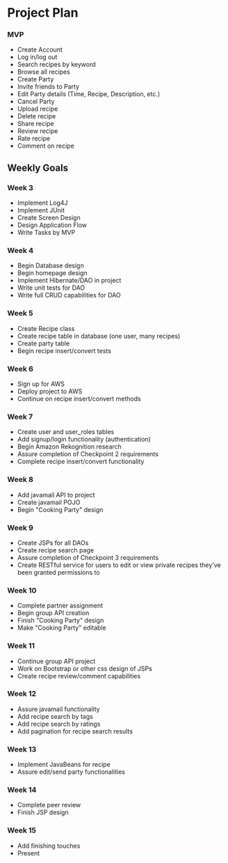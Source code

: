 # Project Plan

### MVP
+ Create Account
+ Log in/log out
+ Search recipes by keyword
+ Browse all recipes
+ Create Party
+ Invite friends to Party
+ Edit Party details (Time, Recipe, Description, etc.)
+ Cancel Party
+ Upload recipe
+ Delete recipe
+ Share recipe
+ Review recipe
+ Rate recipe
+ Comment on recipe



## Weekly Goals
### Week 3
+ Implement Log4J
+ Implement JUnit
+ Create Screen Design
+ Design Application Flow
+ Write Tasks by MVP

### Week 4
+ Begin Database design
+ Begin homepage design
+ Implement Hibernate/DAO in project
+ Write unit tests for DAO
+ Write full CRUD capabilities for DAO

### Week 5
+ Create Recipe class
+ Create recipe table in database (one user, many recipes)
+ Create party table
+ Begin recipe insert/convert tests

### Week 6
+ Sign up for AWS
+ Deploy project to AWS
+ Continue on recipe insert/convert methods

### Week 7
+ Create user and user_roles tables
+ Add signup/login functionality (authentication)
+ Begin Amazon Rekognition research
+ Assure completion of Checkpoint 2 requirements
+ Complete recipe insert/convert functionality

### Week 8
+ Add javamail API to project
+ Create javamail POJO 
+ Begin "Cooking Party" design

### Week 9
+ Create JSPs for all DAOs
+ Create recipe search page
+ Assure completion of Checkpoint 3 requirements
+ Create RESTful service for users to edit or view private recipes they've been granted permissions to

### Week 10
+ Complete partner assignment
+ Begin group API creation
+ Finish "Cooking Party" design
+ Make "Cooking Party" editable

### Week 11
+ Continue group API project
+ Work on Bootstrap or other css design of JSPs
+ Create recipe review/comment capabilities 

### Week 12
+ Assure javamail functionality
+ Add recipe search by tags
+ Add recipe search by ratings
+ Add pagination for recipe search results

### Week 13
+ Implement JavaBeans for recipe
+ Assure edit/send party functionalities 

### Week 14
+ Complete peer review
+ Finish JSP design

### Week 15
+ Add finishing touches 
+ Present